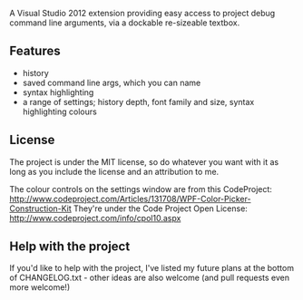 A Visual Studio 2012 extension providing easy access to project debug command line arguments, via a dockable re-sizeable textbox.

## Features ##
- history
- saved command line args, which you can name
- syntax highlighting
- a range of settings; history depth, font family and size, syntax highlighting colours

## License ##
The project is under the MIT license, so do whatever you want with it as long as you include the license and an attribution to me.

The colour controls on the settings window are from this CodeProject: http://www.codeproject.com/Articles/131708/WPF-Color-Picker-Construction-Kit
They're under the Code Project Open License: http://www.codeproject.com/info/cpol10.aspx

## Help with the project ##

If you'd like to help with the project, I've listed my future plans at the bottom of CHANGELOG.txt - other ideas are also welcome (and pull requests even more welcome!)